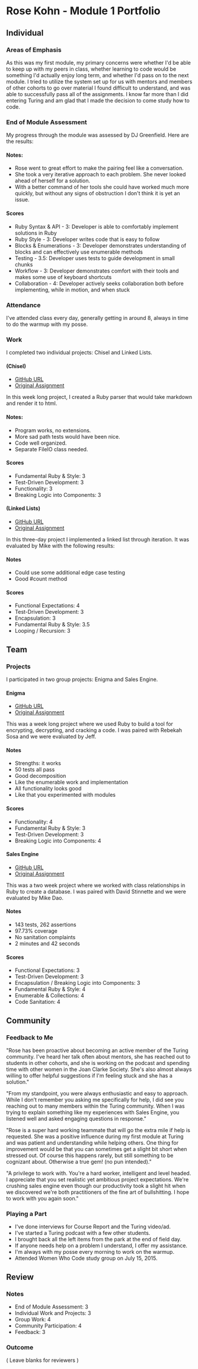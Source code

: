 # Rose Kohn - Module 1 Portfolio

## Individual

### Areas of Emphasis

As this was my first module, my primary concerns were whether I'd be able to keep up with my peers in class, whether learning to code would be something I'd actually enjoy long term, and whether I'd pass on to the next module.  I tried to utilize the system set up for us with mentors and members of other cohorts to go over material I found difficult to understand, and was able to successfully pass all of the assignments.  I know far more than I did entering Turing and am glad that I made the decision to come study how to code.

### End of Module Assessment

My progress through the module was assessed by DJ Greenfield.  Here are the results:

#### Notes:

* Rose went to great effort to make the pairing feel like a conversation.
* She took a very iterative approach to each problem. She never looked ahead of herself for a solution.
* With a better command of her tools she could have worked much more quickly, but without any signs of obstruction I don't think it is yet an issue.

#### Scores

* Ruby Syntax & API - 3: Developer is able to comfortably implement solutions in Ruby
* Ruby Style - 3: Developer writes code that is easy to follow
* Blocks & Enumerations - 3: Developer demonstrates understanding of blocks and can effectively use enumerable methods
* Testing - 3.5: Developer uses tests to guide development in small chunks
* Workflow - 3: Developer demonstrates comfort with their tools and makes some use of keyboard shortcuts
* Collaboration - 4: Developer actively seeks collaboration both before implementing, while in motion, and when stuck

### Attendance

I've attended class every day, generally getting in around 8, always in time to do the warmup with my posse.

### Work

I completed two individual projects: Chisel and Linked Lists.

#### (Chisel)

* [GitHub URL](https://github.com/roseak/Chisel)
* [Original Assignment](https://github.com/turingschool/curriculum/blob/master/source/projects/chisel.markdown)

In this week long project, I created a Ruby parser that would take markdown and render it to html.

#### Notes:

* Program works, no extensions.
* More sad path tests would have been nice.
* Code well organized.
* Separate FileIO class needed.

#### Scores

* Fundamental Ruby & Style: 3
* Test-Driven Development: 3
* Functionality: 3
* Breaking Logic into Components: 3

#### (Linked Lists)

* [GitHub URL](https://github.com/roseak/linked_list)
* [Original Assignment](https://github.com/turingschool/challenges/blob/master/linked_lists.markdown)

In this three-day project I implemented a linked list through iteration. It was evaluated by Mike with the following results:

#### Notes

* Could use some additional edge case testing
* Good #count method

#### Scores

* Functional Expectations: 4
* Test-Driven Development: 3
* Encapsulation: 3
* Fundamental Ruby & Style: 3.5
* Looping / Recursion: 3

## Team

### Projects

I participated in two group projects: Enigma and Sales Engine.

#### Enigma

* [GitHub URL](https://github.com/rebekahsosa/enigma)
* [Original Assignment](https://github.com/turingschool/curriculum/blob/master/source/projects/enigma.markdown)

This was a week long project where we used Ruby to build a tool for encrypting, decrypting, and cracking a code.  I was paired with Rebekah Sosa and we were evaluated by Jeff.

#### Notes

* Strengths: it works
* 50 tests all pass
* Good decomposition
* Like the enumerable work and implementation
* All functionality looks good
* Like that you experimented with modules

#### Scores

* Functionality: 4
* Fundamental Ruby & Style: 3
* Test-Driven Development: 3
* Breaking Logic into Components: 4

#### Sales Engine

* [GitHub URL](https://github.com/roseak/sales_engine)
* [Original Assignment](https://github.com/turingschool/curriculum/blob/master/source/projects/sales_engine.markdown)

This was a two week project where we worked with class relationships in Ruby to create a database.  I was paired with David Stinnette and we were evaluated by Mike Dao.

#### Notes

* 143 tests, 262 assertions
* 97.73% coverage
* No sanitation complaints
* 2 minutes and 42 seconds

#### Scores

* Functional Expectations: 3
* Test-Driven Development: 3
* Encapsulation / Breaking Logic into Components: 3  
* Fundamental Ruby & Style: 4
* Enumerable & Collections: 4
* Code Sanitation: 4

## Community

### Feedback to Me

"Rose has been proactive about becoming an active member of the Turing community. I've heard her talk often about mentors, she has reached out to students in other cohorts, and she is working on the podcast and spending time with other women in the Joan Clarke Society. She's also almost always willing to offer helpful suggestions if I'm feeling stuck and she has a solution."

"From my standpoint, you were always enthusiastic and easy to approach. While I don’t remember you asking me specifically for help, I did see you reaching out to many members within the Turing community. When I was trying to explain something like my experiences with Sales Engine, you listened well and asked engaging questions in response."

"Rose is a super hard working teammate that will go the extra mile if help is requested. She was a positive influence during my first module at Turing and was patient and understanding while helping others. One thing for improvement would be that you can sometimes get a slight bit short when stressed out. Of course this happens rarely, but still something to be cognizant about. Otherwise a true gem! (no pun intended)."

"A privilege to work with. You're a hard worker, intelligent and level headed. I appreciate that you set realistic yet ambitious project expectations. We're crushing sales engine even though our productivity took a slight hit when we discovered we're both practitioners of the fine art of bullshitting. I hope to work with you again soon."

### Playing a Part

* I've done interviews for Course Report and the Turing video/ad.
* I've started a Turing podcast with a few other students.
* I brought back all the left items from the park at the end of field day.
* If anyone needs help on a problem I understand, I offer my assistance.
* I'm always with my posse every morning to work on the warmup.
* Attended Women Who Code study group on July 15, 2015.

## Review

### Notes

* End of Module Assessment: 3
* Individual Work and Projects: 3
* Group Work: 4
* Community Participation: 4
* Feedback: 3

### Outcome

( Leave blanks for reviewers )
